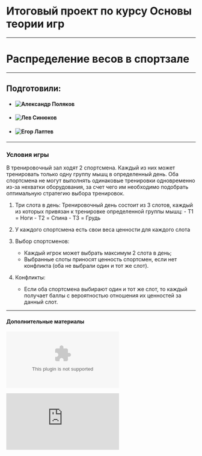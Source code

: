 # Итоговый проект по курсу Основы теории игр
---
# Распределение весов в спортзале
---
## Подготовили:
- #### ![Александр Поляков](https://github.com/Sandrolek)
- #### ![Лев Синюков](https://github.com/MrL013)
- #### ![Егор Лаптев](https://github.com/EgorLaptev)

---

### Условия игры

В тренировочный зал ходят 2 спортсмена. Каждый из них может тренировать только одну группу мышц в определенный день. Оба спортсмена не могут выполнять одинаковые тренировки одновременно из-за нехватки оборудования, за счет чего им необходимо подобрать оптимальную стратегию выбора тренировок.

1. Три слота в день:
      Тренировочный день состоит из 3 слотов, каждый из которых привязан к тренировке определенной группы мышц:
         - T1 = Ноги
         - T2 = Спина
         - T3 = Грудь

2. У каждого спортсмена есть свои веса ценности для каждого слота

2. Выбор спортсменов:
   - Каждый игрок может выбрать максимум 2 слота в день;
   - Выбранные слоты приносят ценность спортсмен, если нет конфликта (оба не выбрали один и тот же слот).

3. Конфликты:
   - Если оба спортсмена выбирают один и тот же слот, то каждый получает баллы с вероятностью отношения их ценностей за данный слот.

---

#### Дополнительные материалы

![Презентация с описанием результатов]( https://github.com/EgorLaptev/game-theory/blob/master/presentation.pptx )


![Англоязычная версия readme с описанием кода]( https://github.com/EgorLaptev/game-theory/blob/master/code-readme.md)